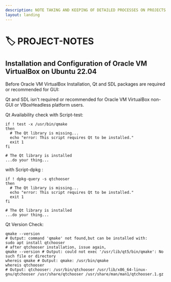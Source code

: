 ```yaml
---
description: NOTE TAKING AND KEEPING OF DETAILED PROCESSES ON PROJECTS
layout: landing
---
```


# 🏷 PROJECT-NOTES

## Installation and Configuration of Oracle VM VirtualBox on Ubuntu 22.04

Before Oracle VM VirtualBox Installation, Qt and SDL packages are required or recommended for GUI:

Qt and SDL isn't required or recommended for Oracle VM VirtualBox non-GUI or VBoxHeadless platform users.

Qt Availability check with Script-test:

```
if ! test -x /usr/bin/qmake
then
  # The Qt library is missing...
  echo "error: This script requires Qt to be installed."
  exit 1
fi

# The Qt library is installed
...do your thing...
```

with Script-dpkg :&#x20;

```
if ! dpkg-query -s qtchooser
then
  # The Qt library is missing...
  echo "error: This script requires Qt to be installed."
  exit 1
fi

# The Qt library is installed
...do your thing...
```

Qt Version Check:

```
qmake --version 
# Output: command 'qmake' not found,but can be installed with:
sudo apt install qtchooser
# after qtchooser installation, issue again,
qmake --version # Output: could not exec '/usr/lib/qt5/bin/qmake': No such file or directory
whereis qmake # Output: qmake: /usr/bin/qmake
whereis qtchooser
# Output: qtchooser: /usr/bin/qtchooser /usr/lib/x86_64-linux-gnu/qtchooser /usr/share/qtchooser /usr/share/man/man1/qtchooser.1.gz

```

